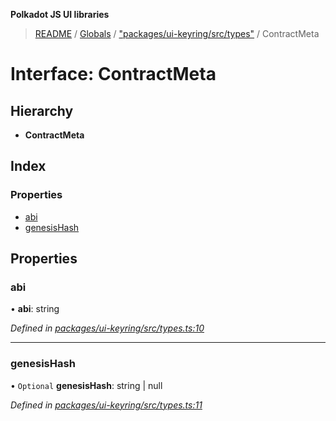 **Polkadot JS UI libraries**

> [README](../README.md) / [Globals](../globals.md) / ["packages/ui-keyring/src/types"](../modules/_packages_ui_keyring_src_types_.md) / ContractMeta

# Interface: ContractMeta

## Hierarchy

* **ContractMeta**

## Index

### Properties

* [abi](_packages_ui_keyring_src_types_.contractmeta.md#abi)
* [genesisHash](_packages_ui_keyring_src_types_.contractmeta.md#genesishash)

## Properties

### abi

•  **abi**: string

*Defined in [packages/ui-keyring/src/types.ts:10](https://github.com/polkadot-js/ui/blob/678d4dc5/packages/ui-keyring/src/types.ts#L10)*

___

### genesisHash

• `Optional` **genesisHash**: string \| null

*Defined in [packages/ui-keyring/src/types.ts:11](https://github.com/polkadot-js/ui/blob/678d4dc5/packages/ui-keyring/src/types.ts#L11)*
